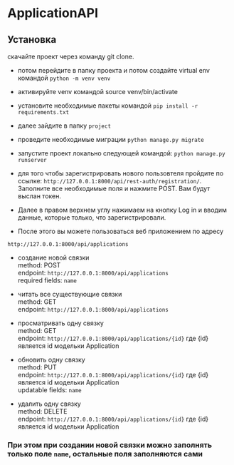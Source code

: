 # ApplicationAPI

## Установка 
скачайте проект через команду git clone.


- потом перейдите в папку проекта и потом создайте virtual env командой ```python -m venv venv```


- активируйте venv командой source venv/bin/activate

- установите необходимые пакеты командой ```pip install -r requirements.txt```

- далее зайдите в папку ```project```



- проведите необходимые миграции ```python manage.py migrate```
 - запустите проект локально следующей командой:
``` python manage.py runserver ```

 - для того чтобы зарегистрировать нового пользовтеля пройдите по ссылке:
 ```http://127.0.0.1:8000/api/rest-auth/registration/```.
 Заполните все необходимые поля и нажмите POST. Вам будут выслан токен.
 
 - Далее в правом верхнем углу нажимаем на кнопку Log in и вводим данные, которые только, что зарегистрировали.
 
- После этого вы можете пользоваться веб приложением по адресу 
 
 ```http://127.0.0.1:8000/api/applications```
 
 - создание новой связки <br/> method: POST <br/> endpoint: ```http://127.0.0.1:8000/api/applications```
 <br/> required fields: ```name```
 
 - читать все существующие связки <br/> method: GET <br/> endpoint: ```http://127.0.0.1:8000/api/applications```

- просматривать одну связку <br/> method: GET <br/> endpoint: ```http://127.0.0.1:8000/api/applications/{id}``` где {id} является id модельки Application

- обновить одну связку <br/> method: PUT <br/> endpoint: ```http://127.0.0.1:8000/api/applications/{id}``` где {id} является id модельки Application
<br/> updatable fields: ```name```

- удалить одну связку <br/> method: DELETE <br/> endpoint: ```http://127.0.0.1:8000/api/applications/{id}``` где {id} является id модельки Application
 ### При этом при создании новой связки можно заполнять только поле ```name```, остальные поля заполняются сами
